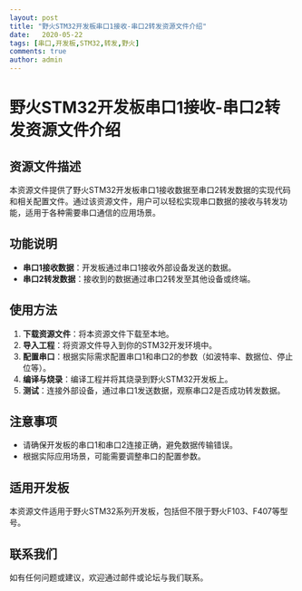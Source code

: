 ```yaml
---
layout: post
title: "野火STM32开发板串口1接收-串口2转发资源文件介绍"
date:   2020-05-22
tags: [串口,开发板,STM32,转发,野火]
comments: true
author: admin
---
```

# 野火STM32开发板串口1接收-串口2转发资源文件介绍

## 资源文件描述

本资源文件提供了野火STM32开发板串口1接收数据至串口2转发数据的实现代码和相关配置文件。通过该资源文件，用户可以轻松实现串口数据的接收与转发功能，适用于各种需要串口通信的应用场景。

## 功能说明

- **串口1接收数据**：开发板通过串口1接收外部设备发送的数据。
- **串口2转发数据**：接收到的数据通过串口2转发至其他设备或终端。

## 使用方法

1. **下载资源文件**：将本资源文件下载至本地。
2. **导入工程**：将资源文件导入到你的STM32开发环境中。
3. **配置串口**：根据实际需求配置串口1和串口2的参数（如波特率、数据位、停止位等）。
4. **编译与烧录**：编译工程并将其烧录到野火STM32开发板上。
5. **测试**：连接外部设备，通过串口1发送数据，观察串口2是否成功转发数据。

## 注意事项

- 请确保开发板的串口1和串口2连接正确，避免数据传输错误。
- 根据实际应用场景，可能需要调整串口的配置参数。

## 适用开发板

本资源文件适用于野火STM32系列开发板，包括但不限于野火F103、F407等型号。

## 联系我们

如有任何问题或建议，欢迎通过邮件或论坛与我们联系。